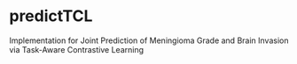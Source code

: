 # predictTCL
Implementation for Joint Prediction of Meningioma Grade and Brain Invasion via Task-Aware Contrastive Learning
